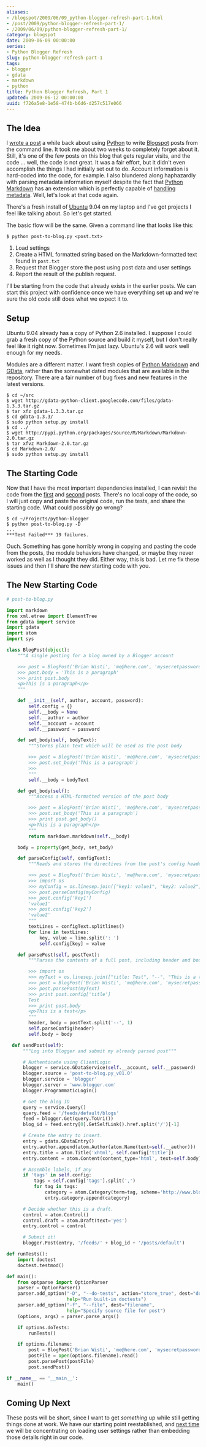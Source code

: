 ```yaml
---
aliases:
- /blogspot/2009/06/09_python-blogger-refresh-part-1.html
- /post/2009/python-blogger-refresh-part-1/
- /2009/06/09/python-blogger-refresh-part-1/
category: blogspot
date: 2009-06-09 00:00:00
series:
- Python Blogger Refresh
slug: python-blogger-refresh-part-1
tags:
- blogger
- gdata
- markdown
- python
title: Python Blogger Refresh, Part 1
updated: 2009-06-12 00:00:00
uuid: f726a5e8-1e58-474b-b6d6-d257c517e066
---
```


<!--more-->

## The Idea

[wrote a post]: /post/2007/12/python-loves-blogger-part-1/
[Python]: /tag/python/
[Blogspot]: http://blogspot.com
[Python Markdown]: https://pypi.python.org/pypi/Markdown
[handling metadata]: https://pythonhosted.org/Markdown/extensions/meta_data.html

I [wrote a post][] a while back about using [Python][] to write [Blogspot][] posts
from the command line. It took me about two weeks to completely forget about it. Still, it's one of
the few posts on this blog that gets regular visits, and the code ... well, the code is not great.
It was a fair effort, but it didn't even accomplish the things I had initially set out to do. Account
information is hard-coded into the code, for example. I also blundered along haphazardly with parsing
metadata information myself despite the fact that [Python Markdown][] has an extension which is perfectly
capable of [handling metadata][]. Well, let's look at that code again.
<!--more-->

There's a fresh install of [Ubuntu](http://ubuntu.com) 9.04 on my laptop and I've got projects I feel
like talking about. So let's get started.

The basic flow will be the same. Given a command line that looks like this:

    $ python post-to-blog.py <post.txt>

1. Load settings
2. Create a HTML formatted string based on the Markdown-formatted text found in `post.txt`
3. Request that Blogger store the post using post data and user settings
4. Report the result of the publish request.

I'll be starting from the code that already exists in the earlier posts. We can start this
project with confidence once we have everything set up and we're sure the old code still does
what we expect it to.

## Setup

Ubuntu 9.04 already has a copy of Python 2.6 installed. I suppose I could grab a fresh
copy of the Python source and build it myself, but I don't really feel like it right now.
Sometimes I'm just lazy. Ubuntu's 2.6 will work well enough for my needs.

[GData]: https://github.com/google/gdata-python-client

Modules are a different matter. I want fresh copies of [Python Markdown][] and
[GData][], rather than the somewhat dated modules that are available in the
repository. There are a fair number of bug fixes and new features in the latest versions.

    $ cd ~/src
    $ wget http://gdata-python-client.googlecode.com/files/gdata-1.3.3.tar.gz
    $ tar xfz gdata-1.3.3.tar.gz
    $ cd gdata-1.3.3/
    $ sudo python setup.py install
    $ cd ../
    $ wget http://pypi.python.org/packages/source/M/Markdown/Markdown-2.0.tar.gz
    $ tar xfvz Markdown-2.0.tar.gz
    $ cd Markdown-2.0/
    $ sudo python setup.py install

## The Starting Code

[first]: /post/2007/12/python-loves-blogger-part-1/
[second]: /post/2008/01/adding-categories-to-the-python-blogger-client/

Now that I have the most important dependencies installed, I can revisit the code from
the [first][] and [second][] posts. 
There's no local copy of the code, so I will just copy and paste the original code, run the tests, 
and share the starting code. What could possibly go wrong?

    $ cd ~/Projects/python-blogger
    $ python post-to-blog.py -D
    ...
    ***Test Failed*** 19 failures.

Ouch. Something has gone horribly wrong in copying and pasting the code from the posts, the module
behaviors have changed, or maybe they never worked as well as I thought they did. Either way, 
this is bad. Let me fix these issues and then I'll share the *new* starting code with you.

## The New Starting Code

``` python
# post-to-blog.py

import markdown
from xml.etree import ElementTree
from gdata import service
import gdata
import atom
import sys

class BlogPost(object):
    """A single posting for a blog owned by a Blogger account

    >>> post = BlogPost('Brian Wisti', 'me@here.com', 'mysecretpassword')
    >>> post.body = 'This is a paragraph'
    >>> print post.body
    <p>This is a paragraph</p>
    """

    def __init__(self, author, account, password):
        self.config = {}
        self.__body = None
        self.__author = author
        self.__account = account
        self.__password = password

    def set_body(self, bodyText):
        """Stores plain text which will be used as the post body

        >>> post = BlogPost('Brian Wisti', 'me@here.com', 'mysecretpassword')
        >>> post.set_body('This is a paragraph')
        >>>
        """
        self.__body = bodyText

    def get_body(self):
        """Access a HTML-formatted version of the post body

        >>> post = BlogPost('Brian Wisti', 'me@here.com', 'mysecretpassword')
        >>> post.set_body('This is a paragraph')
        >>> print post.get_body()
        <p>This is a paragraph</p>
        """
        return markdown.markdown(self.__body)

    body = property(get_body, set_body)

    def parseConfig(self, configText):
        """Reads and stores the directives from the post's config header.

        >>> post = BlogPost('Brian Wisti', 'me@here.com', 'mysecretpassword')
        >>> import os
        >>> myConfig = os.linesep.join(["key1: value1", "key2: value2"])
        >>> post.parseConfig(myConfig)
        >>> post.config['key1']
        'value1'
        >>> post.config['key2']
        'value2'
        """
        textLines = configText.splitlines()
        for line in textLines:
            key, value = line.split(': ')
            self.config[key] = value

    def parsePost(self, postText):
        """Parses the contents of a full post, including header and body.

        >>> import os
        >>> myText = os.linesep.join(["title: Test", "--", "This is a test"])
        >>> post = BlogPost('Brian Wisti', 'me@here.com', 'mysecretpassword')
        >>> post.parsePost(myText)
        >>> print post.config['title']
        Test
        >>> print post.body
        <p>This is a test</p>
        """
        header, body = postText.split('--', 1)
        self.parseConfig(header)
        self.body = body

  def sendPost(self):
      """Log into Blogger and submit my already parsed post"""

      # Authenticate using ClientLogin
      blogger = service.GDataService(self.__account, self.__password)
      blogger.source = 'post-to-blog.py_v01.0'
      blogger.service = 'blogger'
      blogger.server = 'www.blogger.com'
      blogger.ProgrammaticLogin()

      # Get the blog ID
      query = service.Query()
      query.feed = '/feeds/default/blogs'
      feed = blogger.Get(query.ToUri())
      blog_id = feed.entry[0].GetSelfLink().href.split('/')[-1]

      # Create the entry to insert.
      entry = gdata.GDataEntry()
      entry.author.append(atom.Author(atom.Name(text=self.__author)))
      entry.title = atom.Title('xhtml', self.config['title'])
      entry.content = atom.Content(content_type='html', text=self.body)

      # Assemble labels, if any
      if 'tags' in self.config:
          tags = self.config['tags'].split(',')
          for tag in tags:
              category = atom.Category(term=tag, scheme='http://www.blogger.com/atom/ns#')
              entry.category.append(category)

      # Decide whether this is a draft.
      control = atom.Control()
      control.draft = atom.Draft(text='yes')
      entry.control = control

      # Submit it!
      blogger.Post(entry, '/feeds/' + blog_id + '/posts/default')

def runTests():
    import doctest
    doctest.testmod()

def main():
    from optparse import OptionParser
    parser = OptionParser()
    parser.add_option("-D", "--do-tests", action="store_true", dest="doTests",
                      help="Run built-in doctests")
    parser.add_option("-f", "--file", dest="filename",
                      help="Specify source file for post")
    (options, args) = parser.parse_args()

    if options.doTests:
        runTests()

    if options.filename:
        post = BlogPost('Brian Wisti', 'me@here.com', 'mysecretpassword')
        postFile = open(options.filename).read()
        post.parsePost(postFile)
        post.sendPost()

if __name__ == '__main__':
    main()
```

## Coming Up Next

[next time]: post/2009/06/python-blogger-refresh-part-2-settings/

These posts will be short, since I want to get *something* up while still getting things done at
work. We have our starting point reestablished, and [next time][] we will be concentrating on loading user
settings rather than embedding those details right in our code.
